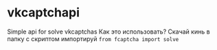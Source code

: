 # vkcaptchapi
Simple api for solve vkcaptchas
Как это использовать?
Скачай кинь в папку с скриптом импортируй
`from fcaptcha import solve`
